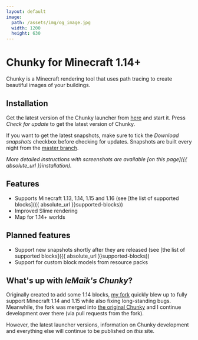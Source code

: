 ```yaml
---
layout: default
image:
  path: /assets/img/og_image.jpg
  width: 1200
  height: 630
---
```


# Chunky for Minecraft 1.14+

Chunky is a Minecraft rendering tool that uses path tracing to create beautiful images of your buildings.

## Installation

Get the latest version of the Chunky launcher from [here](https://chunkyupdate.lemaik.de/ChunkyLauncher.jar) and start it. Press _Check for update_ to get the latest version of Chunky.

If you want to get the latest snapshots, make sure to tick the _Download snapshots_ checkbox before checking for updates. Snapshots are built every night from the [master branch](https://github.com/chunky-dev/chunky/commits/master).

_More detailed instructions with screenshots are available [on this page]({{ absolute_url }}installation)._

## Features

- Supports Minecraft 1.13, 1.14, 1.15 and 1.16 (see [the list of supported blocks]({{ absolute_url }}supported-blocks))
- Improved Slime rendering
- Map for 1.14+ worlds

## Planned features

- Support new snapshots shortly after they are released (see [the list of supported blocks]({{ absolute_url }}supported-blocks))
- Support for custom block models from resource packs

## What's up with _leMaik's Chunky_?

Originally created to add some 1.14 blocks, [my fork](https://github.com/leMaik/chunky) quickly blew up to fully support Minecraft 1.14 and 1.15 while also fixing long-standing bugs.  
Meanwhile, the fork was merged into [the original Chunky](http://chunky.llbit.se) and I continue development over there (via pull requests from the fork).

However, the latest launcher versions, information on Chunky development and everything else will continue to be published on _this_ site.
